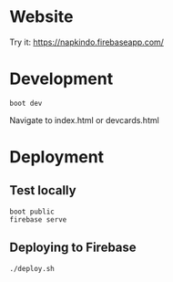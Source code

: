 # Website

Try it:
https://napkindo.firebaseapp.com/

# Development

    boot dev

Navigate to index.html or devcards.html

# Deployment

## Test locally

    boot public
    firebase serve

## Deploying to Firebase

    ./deploy.sh

